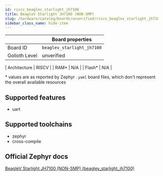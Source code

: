 ```yaml
---
id: riscv_beaglev_starlight_jh7100
title: BeagleV Starlight JH7100 (NON-SMP)
slug: /hardware/catalog/boards/unverified/riscv_beaglev_starlight_jh7100
sidebar_class_name: hide-item
---
```


[//]: # (This is an auto-generated file, do not edit! Changes to it will be lost upon re-generation)



|                | Board properties     |
| -------------  | -------------------- |
| Board ID       | `beaglev_starlight_jh7100` |
| Golioth Level  | unverified       |

| Architecture   | RISCV |
| RAM*           | N/A |
| Flash*         | N/A |

\* values are as reported by Zephyr `.yaml` board files, which don't represent the overall available resources



## Supported features

* uart

## Supported toolchains

* zephyr
* cross-compile

## Official Zephyr docs

[BeagleV Starlight JH7100 (NON-SMP) (beaglev_starlight_jh7100)](https://docs.zephyrproject.org/latest/boards/riscv/beaglev_starlight_jh7100/doc/index.html)
